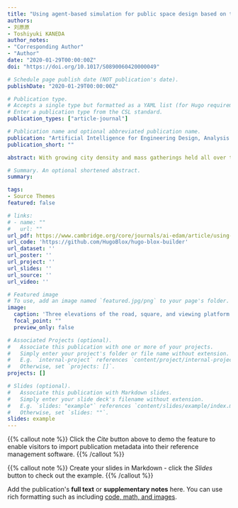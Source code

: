 ```yaml
---
title: "Using agent-based simulation for public space design based on the Shanghai Bund waterfront crowd disaster"
authors:
- 刘原原
- Toshiyuki KANEDA
author_notes:
- "Corresponding Author"
- "Author"
date: "2020-01-29T00:00:00Z"
doi: "https://doi.org/10.1017/S0890060420000049"

# Schedule page publish date (NOT publication's date).
publishDate: "2020-01-29T00:00:00Z"

# Publication type.
# Accepts a single type but formatted as a YAML list (for Hugo requirements).
# Enter a publication type from the CSL standard.
publication_types: ["article-journal"]

# Publication name and optional abbreviated publication name.
publication: "Artificial Intelligence for Engineering Design, Analysis and Manufacturing, 34, 176–190"
publication_short: ""

abstract: With growing city density and mass gatherings held all over the world in urban spaces, crowd disasters have been happening each year. In considering the avoidance of crowd disasters and the reduction of fatalities, it is important to analyze the efficient spatial layout of the public space in situations of high crowd density. Compared with traditional empirical design methods, computational approaches have better abilities for quantitative analysis and are gradually being adopted in the planning and management of the urban public space. In this paper, we investigated the official documents, publicly available videos, and materials of the Shanghai waterfront crowd disaster which happened on December 31, 2014. Based on the investigation, a detailed site survey was conducted and pedestrian flow data were acquired. To test the influence of different spatial layouts, an agent-based simulator is built, following the ASPFver4.0 (Agent Simulator of Pedestrian Flow) pedestrian walking rules. With the surveyed pedestrian flow data, the original spatial layout of the Shanghai Bund waterfront together with five other comparison scenarios are tested, including both space design and crowd management improvements. In the simulation results, the efficiencies of different space design and crowd management solutions are compared. The results show that even simple crowd control measures such as capacity reserve and more proper route planning will allow for a positive improvement in crowd safety. The results also compare the efficiency of different spatial operations and give general suggestions to the problems urban public space designers should consider in high-density environments.

# Summary. An optional shortened abstract.
summary: 

tags:
- Source Themes
featured: false

# links:
# - name: ""
#   url: ""
url_pdf: https://www.cambridge.org/core/journals/ai-edam/article/using-agentbased-simulation-for-public-space-design-based-on-the-shanghai-bund-waterfront-crowd-disaster/A89C278A260A5BFDFBDE18FC1C4AABAF
url_code: 'https://github.com/HugoBlox/hugo-blox-builder'
url_dataset: ''
url_poster: ''
url_project: ''
url_slides: ''
url_source: ''
url_video: ''

# Featured image
# To use, add an image named `featured.jpg/png` to your page's folder. 
image:
  caption: 'Three elevations of the road, square, and viewing platform of Chen Yi Square'
  focal_point: ""
  preview_only: false

# Associated Projects (optional).
#   Associate this publication with one or more of your projects.
#   Simply enter your project's folder or file name without extension.
#   E.g. `internal-project` references `content/project/internal-project/index.md`.
#   Otherwise, set `projects: []`.
projects: []

# Slides (optional).
#   Associate this publication with Markdown slides.
#   Simply enter your slide deck's filename without extension.
#   E.g. `slides: "example"` references `content/slides/example/index.md`.
#   Otherwise, set `slides: ""`.
slides: example
---
```


{{% callout note %}}
Click the *Cite* button above to demo the feature to enable visitors to import publication metadata into their reference management software.
{{% /callout %}}

{{% callout note %}}
Create your slides in Markdown - click the *Slides* button to check out the example.
{{% /callout %}}

Add the publication's **full text** or **supplementary notes** here. You can use rich formatting such as including [code, math, and images](https://docs.hugoblox.com/content/writing-markdown-latex/).
